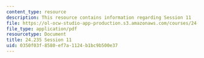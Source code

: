 ```yaml
---
content_type: resource
description: This resource contains information regarding Session 11
file: https://ol-ocw-studio-app-production.s3.amazonaws.com/courses/24-235j-philosophy-of-law-spring-2012/0350f03f8580ef7a1124b1bc9b500e37_MIT24_235JS12_Session11.pdf
file_type: application/pdf
resourcetype: Document
title: 24.235 Session 11
uid: 0350f03f-8580-ef7a-1124-b1bc9b500e37
---
```

